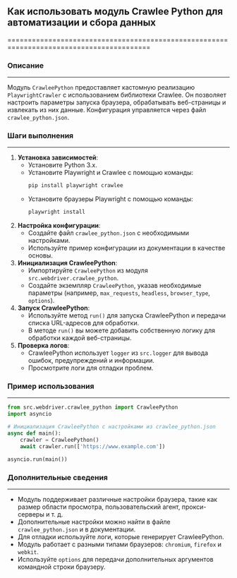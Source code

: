 ## Как использовать модуль Crawlee Python для автоматизации и сбора данных

=========================================================================================

### Описание
-------------------------

Модуль `CrawleePython` предоставляет кастомную реализацию `PlaywrightCrawler` с использованием библиотеки Crawlee. Он позволяет настроить параметры запуска браузера, обрабатывать веб-страницы и извлекать из них данные. Конфигурация управляется через файл `crawlee_python.json`.

### Шаги выполнения
-------------------------

1. **Установка зависимостей**:
    - Установите Python 3.x.
    - Установите Playwright и Crawlee с помощью команды:
        ```bash
        pip install playwright crawlee
        ```
    - Установите браузеры Playwright с помощью команды:
        ```bash
        playwright install
        ```
2. **Настройка конфигурации**:
    - Создайте файл `crawlee_python.json` с необходимыми настройками. 
    - Используйте пример конфигурации из документации в качестве основы.
3. **Инициализация CrawleePython**:
    - Импортируйте `CrawleePython` из модуля `src.webdriver.crawlee_python`.
    - Создайте экземпляр `CrawleePython`, указав необходимые параметры (например, `max_requests`, `headless`, `browser_type`, `options`).
4. **Запуск CrawleePython**:
    - Используйте метод `run()` для запуска CrawleePython и передачи списка URL-адресов для обработки.
    - В методе `run()` вы можете добавить собственную логику для обработки каждой веб-страницы.
5. **Проверка логов**:
    - CrawleePython использует `logger` из `src.logger` для вывода ошибок, предупреждений и информации.
    - Просмотрите логи для отладки проблем.

### Пример использования
-------------------------

```python
from src.webdriver.crawlee_python import CrawleePython
import asyncio

# Инициализация CrawleePython с настройками из crawlee_python.json
async def main():
    crawler = CrawleePython() 
    await crawler.run(['https://www.example.com'])

asyncio.run(main())
```

### Дополнительные сведения
-------------------------

- Модуль поддерживает различные настройки браузера, такие как размер области просмотра, пользовательский агент, прокси-серверы и т. д.
- Дополнительные настройки можно найти в файле `crawlee_python.json` и в документации.
- Для отладки используйте логи, которые генерирует CrawleePython.
- Модуль работает с разными типами браузеров: `chromium`, `firefox` и `webkit`.
- Используйте `options` для передачи дополнительных аргументов командной строки браузеру.